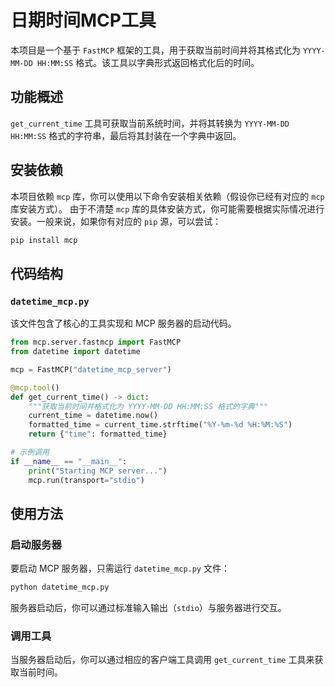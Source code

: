 # 日期时间MCP工具
本项目是一个基于 `FastMCP` 框架的工具，用于获取当前时间并将其格式化为 `YYYY-MM-DD HH:MM:SS` 格式。该工具以字典形式返回格式化后的时间。

## 功能概述
`get_current_time` 工具可获取当前系统时间，并将其转换为 `YYYY-MM-DD HH:MM:SS` 格式的字符串，最后将其封装在一个字典中返回。

## 安装依赖
本项目依赖 `mcp` 库，你可以使用以下命令安装相关依赖（假设你已经有对应的 `mcp` 库安装方式）。
由于不清楚 `mcp` 库的具体安装方式，你可能需要根据实际情况进行安装。一般来说，如果你有对应的 `pip` 源，可以尝试：

```bash
pip install mcp
```

## 代码结构

### `datetime_mcp.py`
该文件包含了核心的工具实现和 MCP 服务器的启动代码。

```python
from mcp.server.fastmcp import FastMCP
from datetime import datetime

mcp = FastMCP("datetime_mcp_server")

@mcp.tool()
def get_current_time() -> dict:
    """获取当前时间并格式化为 YYYY-MM-DD HH:MM:SS 格式的字典"""
    current_time = datetime.now()
    formatted_time = current_time.strftime("%Y-%m-%d %H:%M:%S")
    return {"time": formatted_time}

# 示例调用
if __name__ == "__main__":
    print("Starting MCP server...")
    mcp.run(transport="stdio")
```

## 使用方法

### 启动服务器
要启动 MCP 服务器，只需运行 `datetime_mcp.py` 文件：

```bash
python datetime_mcp.py
```

服务器启动后，你可以通过标准输入输出（`stdio`）与服务器进行交互。

### 调用工具
当服务器启动后，你可以通过相应的客户端工具调用 `get_current_time` 工具来获取当前时间。